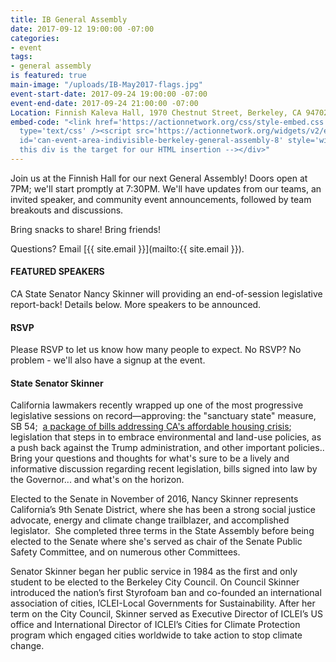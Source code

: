 ```yaml
---
title: IB General Assembly
date: 2017-09-12 19:00:00 -07:00
categories:
- event
tags:
- general assembly
is featured: true
main-image: "/uploads/IB-May2017-flags.jpg"
event-start-date: 2017-09-24 19:00:00 -07:00
event-end-date: 2017-09-24 21:00:00 -07:00
Location: Finnish Kaleva Hall, 1970 Chestnut Street, Berkeley, CA 94702
embed-code: "<link href='https://actionnetwork.org/css/style-embed.css' rel='stylesheet'
  type='text/css' /><script src='https://actionnetwork.org/widgets/v2/event/indivisible-berkeley-general-assembly-8?format=js&source=widget'></script><div
  id='can-event-area-indivisible-berkeley-general-assembly-8' style='width: 100%'><!--
  this div is the target for our HTML insertion --></div>"
---
```


Join us at the Finnish Hall for our next General Assembly! Doors open at 7PM; we'll start promptly at 7:30PM.  We'll have updates from our teams, an invited speaker, and community event announcements, followed by team breakouts and discussions.

Bring snacks to share! Bring friends!

Questions? Email [{{ site.email }}](mailto:{{ site.email }}).

#### FEATURED SPEAKERS

CA State Senator Nancy Skinner will providing an end-of-session legislative report-back!  Details below. More speakers to be announced.

#### RSVP

Please RSVP to let us know how many people to expect.  No RSVP?  No problem - we'll also have a signup at the event.

#### State Senator Skinner

California lawmakers recently wrapped up one of the most progressive legislative sessions on record—approving: the "sanctuary state" measure, SB 54;  [a package of bills addressing CA's affordable housing crisis](http://www.latimes.com/politics/la-pol-ca-housing-legislation-deal-impact-20170915-story.html); legislation that steps in to embrace environmental and land-use policies, as a push back against the Trump administration, and other important policies..
Bring your questions and thoughts for what's sure to be a lively and informative discussion regarding recent legislation, bills signed into law by the Governor... and what's on the horizon.

Elected to the Senate in November of 2016, Nancy Skinner represents California’s 9th Senate District, where she has been a strong social justice advocate, energy and climate change trailblazer, and accomplished legislator.  She completed three terms in the State Assembly before being elected to the Senate where she's served as chair of the Senate Public Safety Committee, and on numerous other Committees.

Senator Skinner began her public service in 1984 as the first and only student to be elected to the Berkeley City Council. On Council Skinner introduced the nation’s first Styrofoam ban and co-founded an international association of cities, ICLEI-Local Governments for Sustainability. After her term on the City Council, Skinner served as Executive Director of ICLEI’s US office and International Director of ICLEI’s Cities for Climate Protection program which engaged cities worldwide to take action to stop climate change.